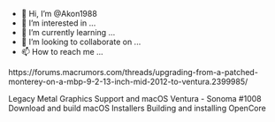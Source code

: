 - 👋 Hi, I’m @Akon1988
- 👀 I’m interested in ...
- 🌱 I’m currently learning ...
- 💞️ I’m looking to collaborate on ...
- 📫 How to reach me ...

<!---
Akon1988/Akon1988 is a ✨ special ✨ repository because its `README.md` (this file) appears on your GitHub profile.
You can click the Preview link to take a look at your changes.
--->https://forums.macrumors.com/threads/upgrading-from-a-patched-monterey-on-a-mbp-9-2-13-inch-mid-2012-to-ventura.2399985/
Legacy Metal Graphics Support and macOS Ventura - Sonoma #1008​
Download and build macOS Installers​
Building and installing OpenCore
